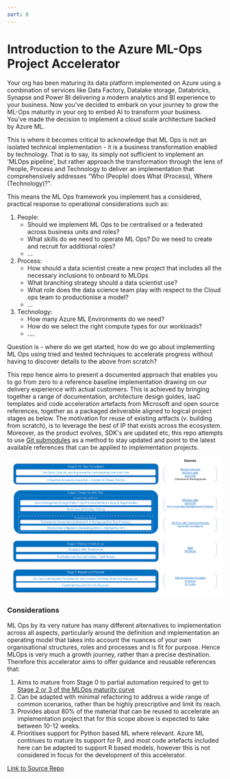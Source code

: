 ```yaml
---
sort: 0
---
```

# Introduction to the Azure ML-Ops Project Accelerator

Your org has been maturing its data platform implemented on Azure using a combination of services like Data Factory, Datalake storage, Databricks, Synapse and Power BI delivering a modern analytics and BI experience to your business. Now you've decided to embark on your journey to grow the ML-Ops maturity in your org to embed AI to transform your business. You've made the decision to  implement a cloud scale architecture backed by Azure ML. 

This is where it becomes critical to acknowledge that ML Ops is not an isolated technical implementation - it is a business transformation enabled by technology. That is to say, its simply not sufficient to implement an 'MLOps pipeline', but rather approach the transformation through the lens of People, Process and Technology to deliver an implementation that comprehensively addresses "Who (People) does What (Process), Where (Technology)?".

This means the ML Ops framework you implement has a considered, practical response to operational considerations such as:

1. People:
    * Should we implement ML Ops to be centralised or a federated across business units and roles? 
    * What skills do we need to operate ML Ops? Do we need to create and recruit for additional roles?  
    * ...
2. Process:
    * How should a data scientist create a new project that includes all the necessary inclusions to onboard to MLOps
    * What branching strategy should a data scientist use?
    * What role does the data science team play with respect to the Cloud ops team to productionise a model? 
    * ...
3. Technology:
    * How many Azure ML Environments do we need?
    * How do we select the right compute types for our workloads?
    * ....

Question is - where do we get started, how do we go about implementing ML Ops using tried and tested techniques to accelerate progress without having to discover details to the above from scratch?

This repo hence aims to present a documented approach that enables you to go from zero to a reference baseline implementation drawing on our delivery experience with actual customers. This is achieved by bringing together a range of documentation, architecture design guides, IaaC templates and code acceleration artefacts from Microsoft and open source references, together as a packaged deliverable aligned to logical project stages as below. The motivation for reuse of existing artfacts (v. building from scratch), is to leverage the best of IP that exists across the ecosystem. Moreover, as the product evolves, SDK's are updated etc, this repo attempts to use [Git submodules](https://git-scm.com/book/en/v2/Git-Tools-Submodules) as a method to stay updated and point to the latest available references that can be applied to implementation projects. 

![AMLOpsAcceleratorSources](AMLOpsAcceleratorSources.png)

### Considerations

ML Ops by its very nature has many different alternatives to implementation across all aspects, particularly around the definition and implementation an operating model that takes into account the nuances of your own organisational structures, roles and processes and is fit for purpose. Hence MLOps is very much a growth journey, rather than a precise destination. Therefore this accelerator aims to offer guidance and reusable references that:

1. Aims to mature from Stage 0 to partial automation required to get to [Stage 2 or 3 of the MLOps maturity curve](https://docs.microsoft.com/en-us/azure/architecture/example-scenario/mlops/mlops-maturity-model)  
2. Can be adapted with minimal refactoring to address a wide range of common scenarios, rather than be highly prescriptive and limit its reach.
3. Provides about 80% of the material that can be reused to accelerate an implementation project that for this scope above is expected to take between 10-12 weeks.  
4. Prioritises support for Python based ML where relevant. Azure ML continues to mature its support for R, and most code artefacts included here can be adapted to support R based models, however this is not considered in focus for the development of this accelerator.

[Link to Source Repo](https://github.com/microsoft/azureml-ops-accelerator)
